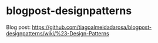 # blogpost-designpatterns

Blog post: https://github.com/tiagoalmeidadarosa/blogpost-designpatterns/wiki/%23-Design-Patterns
